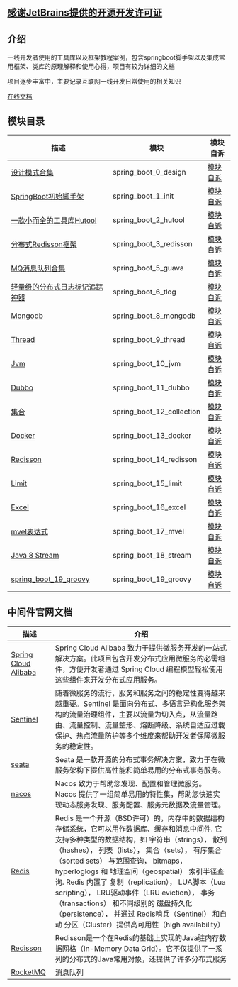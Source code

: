 ## [感谢JetBrains提供的开源开发许可证](https://jb.gg/OpenSourceSupport)

## 介绍

一线开发者使用的工具库以及框架教程案例，包含springboot脚手架以及集成常用框架、类库的原理解释和使用心得，项目有较为详细的文档

项目逐步丰富中，主要记录互联网一线开发日常使用的相关知识

[在线文档 ](https://yujiejobs.github.io/spring_boot_demos/)

## 模块目录

| 描述                                             | 模块                        | 模块自诉                                         |
|------------------------------------------------|---------------------------|----------------------------------------------|
| [设计模式合集 ](spring_boot_0_design)                | spring_boot_0_design      | [模块自诉 ](spring_boot_0_design/README.md)      |
| [SpringBoot初始脚手架 ](spring_boot_1_init)         | spring_boot_1_init        | [模块自诉 ](spring_boot_1_init/README.md)        |
| [一款小而全的工具库Hutool ](spring_boot_2_hutool)       | spring_boot_2_hutool      | [模块自诉 ](spring_boot_2_hutool/README.md)      |
| [分布式Redisson框架 ](spring_boot_3_redisson)       | spring_boot_3_redisson    | [模块自诉 ](spring_boot_3_redisson/README.md)    |
| [MQ消息队列合集 ](spring_boot_5_guava)               | spring_boot_5_guava       | [模块自诉 ](spring_boot_5_guava/README.md)       |
| [轻量级的分布式日志标记追踪神器 ](spring_boot_6_tlog)         | spring_boot_6_tlog        | [模块自诉 ](spring_boot_6_tlog/README.md)        |
| [Mongodb ](spring_boot_8_mongodb)              | spring_boot_8_mongodb     | [模块自诉 ](spring_boot_8_mongodb/README.md)     |
| [Thread ](spring_boot_9_thread)                | spring_boot_9_thread      | [模块自诉 ](spring_boot_9_thread/README.md)      |
| [Jvm ](spring_boot_10_jvm)                     | spring_boot_10_jvm        | [模块自诉 ](spring_boot_10_jvm/README.md)        |
| [Dubbo ](spring_boot_11_dubbo)                 | spring_boot_11_dubbo      | [模块自诉 ](spring_boot_11_dubbo/README.md)      |
| [集合 ](spring_boot_12_collection)               | spring_boot_12_collection | [模块自诉 ](spring_boot_12_collection/README.md) |
| [Docker ](spring_boot_13_docker)               | spring_boot_13_docker     | [模块自诉 ](spring_boot_13_docker/README.md)     |
| [Redisson ](spring_boot_14_redisson)           | spring_boot_14_redisson   | [模块自诉 ](spring_boot_14_redisson/README.md)   |
| [Limit ](spring_boot_15_limit)                 | spring_boot_15_limit      | [模块自诉 ](spring_boot_15_limit/README.md)      |
| [Excel ](spring_boot_16_excel)                 | spring_boot_16_excel      | [模块自诉 ](spring_boot_16_excel/README.md)      |
| [mvel表达式 ](spring_boot_17_mvel)                | spring_boot_17_mvel       | [模块自诉 ](spring_boot_17_mvel/README.md)       |
| [Java 8 Stream](spring_boot_18_stream)         | spring_boot_18_stream     | [模块自诉 ](spring_boot_18_stream/README.md)     |
| [spring_boot_19_groovy](spring_boot_18_stream) | spring_boot_19_groovy     | [模块自诉 ](spring_boot_18_stream/README.md)     |

## 中间件官网文档

| 描述                                                                                                | 介绍                                                                                                                                                                                                                                                                                                                                                                             |
|---------------------------------------------------------------------------------------------------|--------------------------------------------------------------------------------------------------------------------------------------------------------------------------------------------------------------------------------------------------------------------------------------------------------------------------------------------------------------------------------|
| [Spring Cloud Alibaba  ](https://github.com/alibaba/spring-cloud-alibaba/blob/2.2.x/README-zh.md) | Spring Cloud Alibaba 致力于提供微服务开发的一站式解决方案。此项目包含开发分布式应用微服务的必需组件，方便开发者通过 Spring Cloud 编程模型轻松使用这些组件来开发分布式应用服务。                                                                                                                                                                                                                                                                      |
| [Sentinel  ](https://sentinelguard.io/zh-cn/docs/introduction.html)                               | 随着微服务的流行，服务和服务之间的稳定性变得越来越重要。Sentinel 是面向分布式、多语言异构化服务架构的流量治理组件，主要以流量为切入点，从流量路由、流量控制、流量整形、熔断降级、系统自适应过载保护、热点流量防护等多个维度来帮助开发者保障微服务的稳定性。                                                                                                                                                                                                                                             |
| [seata  ](https://seata.io/zh-cn/)                                                                | Seata 是一款开源的分布式事务解决方案，致力于在微服务架构下提供高性能和简单易用的分布式事务服务。                                                                                                                                                                                                                                                                                                                            |
| [nacos  ](https://nacos.io/zh-cn/docs/quick-start-docker.html)                                    | Nacos 致力于帮助您发现、配置和管理微服务。Nacos 提供了一组简单易用的特性集，帮助您快速实现动态服务发现、服务配置、服务元数据及流量管理。                                                                                                                                                                                                                                                                                                     |
| [Redis   ](https://redis.com.cn/)                                                                 | Redis 是一个开源（BSD许可）的，内存中的数据结构存储系统，它可以用作数据库、缓存和消息中间件. 它支持多种类型的数据结构，如 字符串（strings）， 散列（hashes）， 列表（lists）， 集合（sets）， 有序集合（sorted sets） 与范围查询， bitmaps， hyperloglogs 和 地理空间（geospatial） 索引半径查询. Redis 内置了 复制（replication）， LUA脚本（Lua scripting）， LRU驱动事件（LRU eviction）， 事务（transactions） 和不同级别的 磁盘持久化（persistence）， 并通过 Redis哨兵（Sentinel） 和自动 分区（Cluster）提供高可用性（high availability） |
| [Redisson  ](https://github.com/redisson/redisson/wiki/%E7%9B%AE%E5%BD%95)                        | Redisson是一个在Redis的基础上实现的Java驻内存数据网格（In-Memory Data Grid）。它不仅提供了一系列的分布式的Java常用对象，还提供了许多分布式服务                                                                                                                                                                                                                                                                                    |
| [RocketMQ  ](https://github.com/apache/rocketmq/tree/master/docs/cn)                              | 消息队列                                                                                                                                                                                                                                                                                                                                                                           |                                                                                                                                                                                                                                                                                                                                                                     |
